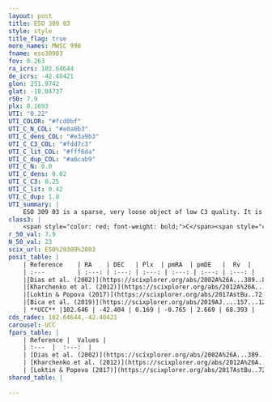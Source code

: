 ```yaml
---
layout: post
title: ESO 309 03
style: style
title_flag: true
more_names: MWSC 998
fname: eso30903
fov: 0.263
ra_icrs: 102.64644
de_icrs: -42.40421
glon: 251.9742
glat: -18.04737
r50: 7.9
plx: 0.1693
UTI: "0.22"
UTI_COLOR: "#fcd0bf"
UTI_C_N_COL: "#e0a6b3"
UTI_C_dens_COL: "#e3a9b3"
UTI_C_C3_COL: "#fdd7c3"
UTI_C_lit_COL: "#fff6da"
UTI_C_dup_COL: "#a6cab9"
UTI_C_N: 0.0
UTI_C_dens: 0.02
UTI_C_C3: 0.25
UTI_C_lit: 0.42
UTI_C_dup: 1.0
UTI_summary: |
    ESO 309 03 is a sparse, very loose object of low C3 quality. It is poorly studied in the literature, with no articles listed in the last 6 years.<br><br><span style="color: #99180f; font-weight: bold;">Warning: </span>contains less than 25 stars with <i>P>0.5</i> estimated.
class3: |
    <span style="color: red; font-weight: bold;">C</span><span style="color: red; font-weight: bold;">C</span>
r_50_val: 7.9
N_50_val: 23
scix_url: ESO%20309%2003
posit_table: |
    | Reference    | RA    | DEC   | Plx  | pmRA  | pmDE   |  Rv  |
    | :---         | :---: | :---: | :---: | :---: | :---: | :---: |
    |[Dias et al. (2002)](https://scixplorer.org/abs/2002A%26A...389..871D) | 102.662 | -42.39 | -- | -0.2 | 1.93 | -- |
    |[Kharchenko et al. (2012)](https://scixplorer.org/abs/2012A%26A...543A.156K) | 102.663 | -42.383 | -- | 0.07 | -0.35 | -- |
    |[Loktin & Popova (2017)](https://scixplorer.org/abs/2017AstBu..72..257L) | 102.66 | -42.39 | -- | -0.019 | 0.452 | -- |
    |[Bica et al. (2019)](https://scixplorer.org/abs/2019AJ....157...12B) | 102.671 | -42.38 | -- | -- | -- | -- |
    | **UCC** |102.646 | -42.404 | 0.169 | -0.765 | 2.669 | 68.393 | 
cds_radec: 102.64644,-42.40421
carousel: UCC
fpars_table: |
    | Reference |  Values |
    | :---  |  :---:  |
    | [Dias et al. (2002)](https://scixplorer.org/abs/2002A%26A...389..871D) | `E(B-V)=0.48, Dist=1753.0, Age=8.8` |
    | [Kharchenko et al. (2012)](https://scixplorer.org/abs/2012A%26A...543A.156K) | `e_bv=0.416, distance=2057, log_age=9.05` |
    | [Loktin & Popova (2017)](https://scixplorer.org/abs/2017AstBu..72..257L) | `E(B-V)=0.133, Dmod=12.245, logt=6.03` |
shared_table: |
    
---
```


